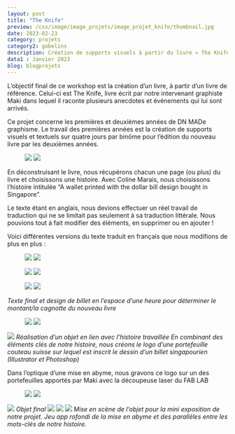 ```yaml
---
layout: post
title: "The Knife"
preview: /css/image/image_projets/image_projet_knife/thumbnail.jpg
date: 2023-02-23
category: projets 
category2: gobelins
description: Création de supports visuels à partir du livre « The Knife » 
data1 : Janvier 2023
blog: blogprojets
---
```


L’objectif final de ce workshop est la création d’un livre, à partir d’un livre de référence. Celui-ci est The Knife, livre écrit par notre intervenant graphiste Maki dans lequel il raconte plusieurs anecdotes et événements qui lui sont arrivés. 

Ce projet concerne les premières et deuxièmes années de DN MADe graphisme.
Le travail des premières années est la création de supports visuels et textuels sur quatre jours par binôme pour l’édition du nouveau livre par les deuxièmes années. 

<figure>
<img src="/css/image/image_projets/image_projet_knife/img1.JPG">
<img src="/css/image/image_projets/image_projet_knife/img2.jpg">
</figure>

En déconstruisant le livre, nous récupérons chacun une page (ou plus) du livre et choisissons une histoire. Avec Coline Marais, nous choisissons l’histoire intitulée “A wallet printed with the dollar bill design bought in Singapore”.

Le texte étant en anglais, nous devions effectuer un réel travail de traduction qui ne se limitait pas seulement à sa traduction littérale. Nous pouvions tout à fait modifier des éléments, en supprimer ou en ajouter !


Voici différentes versions du texte traduit en français que nous modifions de plus en plus :
<figure>
<img src="/css/image/image_projets/image_projet_knife/img3.jpg">
<img src="/css/image/image_projets/image_projet_knife/img4.jpg">
</figure>

<figure>
<img src="/css/image/image_projets/image_projet_knife/img5.jpg">
<img src="/css/image/image_projets/image_projet_knife/img7.JPG">
</figure>
<figure>
<img src="/css/image/image_projets/image_projet_knife/img6.jpg">
<img src="/css/image/image_projets/image_projet_knife/img8.jpg">
</figure>
<em>Texte final et design de billet en l’espace d’une heure pour déterminer le montant/la cagnotte du nouveau livre</em>

<figure>
<img src="/css/image/image_projets/image_projet_knife/img9.jpg">
<img src="/css/image/image_projets/image_projet_knife/img10.jpg">
</figure>
<img src="/css/image/image_projets/image_projet_knife/img11.jpg">
<em>Réalisation d’un objet en lien avec l’histoire travaillée
En combinant des éléments clés de notre histoire, nous créons le logo d’une portefeuille couteau suisse sur lequel est inscrit le dessin d’un billet singapourien (Illustrator et Photoshop)</em>

Dans l’optique d’une mise en abyme, nous gravons ce logo sur un des portefeuilles apportés par Maki avec la découpeuse laser du FAB LAB
<figure>
<img src="/css/image/image_projets/image_projet_knife/img12.jpg">
<img src="/css/image/image_projets/image_projet_knife/gif.gif">
</figure>
<img src="/css/image/image_projets/image_projet_knife/img13.jpg">
<em>Objet final</em>

<img src="/css/image/image_projets/image_projet_knife/img14.jpg">
<img src="/css/image/image_projets/image_projet_knife/img15.JPG">
</figure>
<img src="/css/image/image_projets/image_projet_knife/img16.jpg">
<em>Mise en scène de l’objet pour la mini exposition de notre projet.
Jeu app rofondi de la mise en abyme et des parallèles entre les mots-clés de notre histoire.</em>

